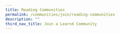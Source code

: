 ```yaml
---
title: Reading Communities
permalink: /communities/join/reading-communities
description: ""
third_nav_title: Join a LearnX Community
---
```

